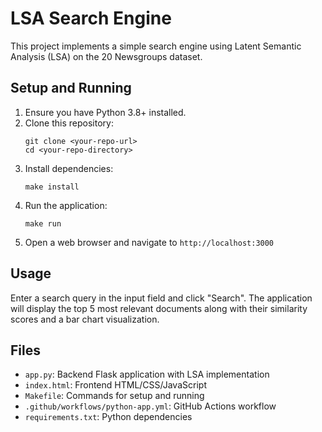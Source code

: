 # LSA Search Engine

This project implements a simple search engine using Latent Semantic Analysis (LSA) on the 20 Newsgroups dataset.

## Setup and Running

1. Ensure you have Python 3.8+ installed.
2. Clone this repository:
   ```
   git clone <your-repo-url>
   cd <your-repo-directory>
   ```
3. Install dependencies:
   ```
   make install
   ```
4. Run the application:
   ```
   make run
   ```
5. Open a web browser and navigate to `http://localhost:3000`

## Usage

Enter a search query in the input field and click "Search". The application will display the top 5 most relevant documents along with their similarity scores and a bar chart visualization.

## Files

- `app.py`: Backend Flask application with LSA implementation
- `index.html`: Frontend HTML/CSS/JavaScript
- `Makefile`: Commands for setup and running
- `.github/workflows/python-app.yml`: GitHub Actions workflow
- `requirements.txt`: Python dependencies